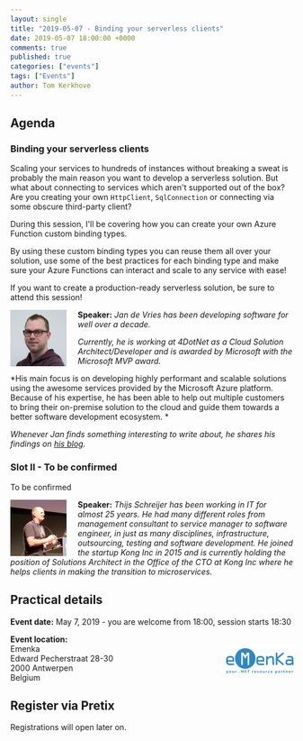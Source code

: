 ```yaml
---
layout: single
title: "2019-05-07 - Binding your serverless clients"
date: 2019-05-07 18:00:00 +0000
comments: true
published: true
categories: ["events"]
tags: ["Events"]
author: Tom Kerkhove
---
```


## Agenda

### Binding your serverless clients

Scaling your services to hundreds of instances without breaking a sweat is probably the main reason you want to develop a serverless solution. But what about connecting to services which aren't supported out of the box? Are you creating your own `HttpClient`, `SqlConnection` or connecting via some obscure third-party client?  

During this session, I'll be covering how you can create your own Azure Function custom binding types.

By using these custom binding types you can reuse them all over your solution, use some of the best practices for each binding type and make sure your Azure Functions can interact and scale to any service with ease!

If you want to create a production-ready serverless solution, be sure to attend this session!

<img src="/assets/media/speakers/jan-de-vries.jpg" alt="Jan de Vries" align="left" height="100" width="100" style="margin-right: 20px;">**Speaker:** *Jan de Vries has been developing software for well over a decade.*

*Currently, he is working at 4DotNet as a Cloud Solution Architect/Developer and is awarded by Microsoft with the Microsoft MVP award.*

*His main focus is on developing highly performant and scalable solutions using the awesome services provided by the Microsoft Azure platform. Because of his expertise, he has been able to help out multiple customers to bring their on-premise solution to the cloud and guide them towards a better software development ecosystem. *

*Whenever Jan finds something interesting to write about, he shares his findings on [his blog](https://jan-v.nl).*

### Slot II - To be confirmed

To be confirmed

<img src="/assets/media/speakers/thijs-schreijer.png" alt="Jan de Vries" align="left" height="100" width="100" style="margin-right: 20px;">**Speaker:** *Thijs Schreijer has been working in IT for almost 25 years. He had many different roles from management consultant to service manager to software engineer, in just as many disciplines, infrastructure, outsourcing, testing and software development. He joined the startup Kong Inc in 2015 and is currently holding the position of Solutions Architect in the Office of the CTO at Kong Inc where he helps clients in making the transition to microservices.*

## Practical details

**Event date:** May 7, 2019 - you are welcome from 18:00, session starts 18:30

**Event location:**<br />
<img width="120" height="60" align="right" alt="" src="/assets/media/sponsors/logo-emenka.png">Emenka<br />
Edward Pecherstraat 28-30<br />
2000 Antwerpen<br />
Belgium

## Register via Pretix

Registrations will open later on.
